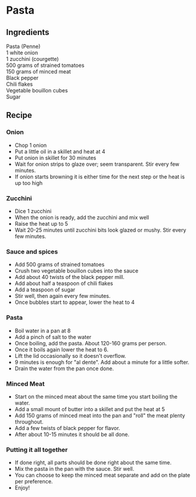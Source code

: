 # Pasta

## Ingredients

Pasta (Penne)  
1 white onion  
1 zucchini (courgette)  
500 grams of strained tomatoes  
150 grams of minced meat  
Black pepper  
Chili flakes  
Vegetable bouillon cubes  
Sugar  


## Recipe

### Onion
- Chop 1 onion
- Put a little oil in a skillet and heat at 4
- Put onion in skillet for 30 minutes
- Wait for onion strips to glaze over; seem transparent. Stir every few minutes.
- If onion starts browning it is either time for the next step or the heat is up too high

### Zucchini
- Dice 1 zucchini
- When the onion is ready, add the zucchini and mix well
- Raise the heat up to 5
- Wait 20-25 minutes until zucchini bits look glazed or mushy. Stir every few minutes.

### Sauce and spices
- Add 500 grams of strained tomatoes
- Crush two vegetable bouillon cubes into the sauce
- Add about 40 twists of the black pepper mill.
- Add about half a teaspoon of chili flakes
- Add a teaspoon of sugar
- Stir well, then again every few minutes.
- Once bubbles start to appear, lower the heat to 4

### Pasta
- Boil water in a pan at 8
- Add a pinch of salt to the water
- Once boiling, add the pasta. About 120-160 grams per person.
- Once it boils again lower the heat to 6.
- Lift the lid occasionally so it doesn't overflow.
- 9 minutes is enough for "al dente". Add about a minute for a little softer.
- Drain the water from the pan once done.

### Minced Meat
- Start on the minced meat about the same time you start boiling the water.
- Add a small mount of butter into a skillet and put the heat at 5
- Add 150 grams of minced meat into the pan and "roll" the meat plenty throughout.
- Add a few twists of black pepper for flavor.
- After about 10-15 minutes it should be all done.

### Putting it all together
- If done right, all parts should be done right about the same time.
- Mix the pasta in the pan with the sauce. Stir well.
- You can choose to keep the minced meat separate and add on the plate per preference.
- Enjoy!

